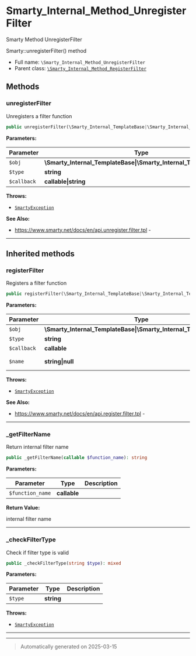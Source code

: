 
# Smarty_Internal_Method_UnregisterFilter

Smarty Method UnregisterFilter

Smarty::unregisterFilter() method

* Full name: `\Smarty_Internal_Method_UnregisterFilter`
* Parent class: [`\Smarty_Internal_Method_RegisterFilter`](./Smarty_Internal_Method_RegisterFilter.md)




## Methods


### unregisterFilter

Unregisters a filter function

```php
public unregisterFilter(\Smarty_Internal_TemplateBase|\Smarty_Internal_Template|\Smarty $obj, string $type, callable|string $callback): \Smarty|\Smarty_Internal_Template
```








**Parameters:**

| Parameter | Type | Description |
|-----------|------|-------------|
| `$obj` | **\Smarty_Internal_TemplateBase&#124;\Smarty_Internal_Template&#124;\Smarty** |  |
| `$type` | **string** | filter type |
| `$callback` | **callable&#124;string** |  |




**Throws:**

- [`SmartyException`](./SmartyException.md)



**See Also:**

* https://www.smarty.net/docs/en/api.unregister.filter.tpl - 

***


## Inherited methods


### registerFilter

Registers a filter function

```php
public registerFilter(\Smarty_Internal_TemplateBase|\Smarty_Internal_Template|\Smarty $obj, string $type, callable $callback, string|null $name = null): \Smarty|\Smarty_Internal_Template
```








**Parameters:**

| Parameter | Type | Description |
|-----------|------|-------------|
| `$obj` | **\Smarty_Internal_TemplateBase&#124;\Smarty_Internal_Template&#124;\Smarty** |  |
| `$type` | **string** | filter type |
| `$callback` | **callable** |  |
| `$name` | **string&#124;null** | optional filter name |




**Throws:**

- [`SmartyException`](./SmartyException.md)



**See Also:**

* https://www.smarty.net/docs/en/api.register.filter.tpl - 

***

### _getFilterName

Return internal filter name

```php
public _getFilterName(callable $function_name): string
```








**Parameters:**

| Parameter | Type | Description |
|-----------|------|-------------|
| `$function_name` | **callable** |  |


**Return Value:**

internal filter name




***

### _checkFilterType

Check if filter type is valid

```php
public _checkFilterType(string $type): mixed
```








**Parameters:**

| Parameter | Type | Description |
|-----------|------|-------------|
| `$type` | **string** |  |




**Throws:**

- [`SmartyException`](./SmartyException.md)



***


***
> Automatically generated on 2025-03-15
